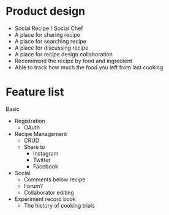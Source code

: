 # Product design

* Social Recipe / Social Chef
* A place for sharing recipe
* A place for searching recipe
* A place for discussing recipe
* A place for recipe design collaboration
* Recommend the recipe by food and ingredient
* Able to track how much the food you left from last cooking

# Feature list

Basic
* Registration
  * OAuth
* Recipe Management
  * CRUD
  * Share to
    * Instagram
    * Twitter
    * Facebook
* Social
  * Comments below recipe
  * Forum?
  * Collaborator editing
* Experiment record book
  * The history of cooking trials
